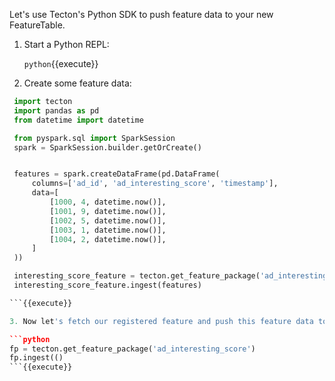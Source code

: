 Let's use Tecton's Python SDK to push feature data to your new FeatureTable.

1. Start a Python REPL:

   `python`{{execute}}

2. Create some feature data:

  ```python
   import tecton
   import pandas as pd
   from datetime import datetime

   from pyspark.sql import SparkSession
   spark = SparkSession.builder.getOrCreate()


   features = spark.createDataFrame(pd.DataFrame(
       columns=['ad_id', 'ad_interesting_score', 'timestamp'],
       data=[
           [1000, 4, datetime.now()],
           [1001, 9, datetime.now()],
           [1002, 5, datetime.now()],
           [1003, 1, datetime.now()],
           [1004, 2, datetime.now()],
       ]
   ))

   interesting_score_feature = tecton.get_feature_package('ad_interesting_score')
   interesting_score_feature.ingest(features)

  ```{{execute}}

3. Now let's fetch our registered feature and push this feature data to it:

  ```python
  fp = tecton.get_feature_package('ad_interesting_score')
  fp.ingest(()
  ```{{execute}}

